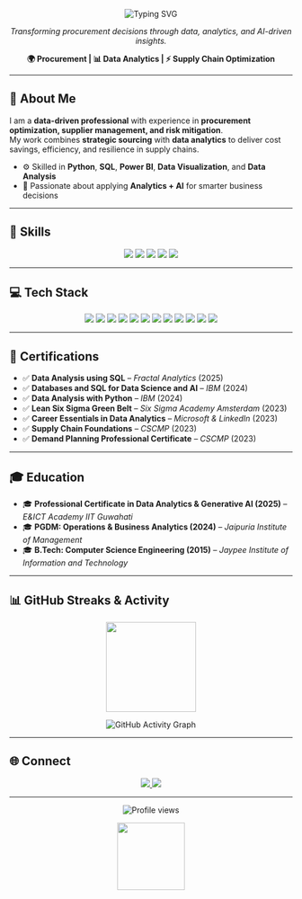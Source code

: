 <!-- 🌟 Animated Header -->
<p align="center">
  <img src="https://readme-typing-svg.demolab.com?font=Fira+Code:wght@700&size=36&pause=1000&color=2CA6F8&center=true&vCenter=true&width=1000&lines=Hi%2C+I'm+Rishabh+Kant+Misra;Procurement+%7C+Data+Analytics+%7C+AI+Enthusiast" alt="Typing SVG" />
</p>

<p align="center">
  <em>Transforming procurement decisions through data, analytics, and AI-driven insights.</em>
</p>

<p align="center">
  <b>🌍 Procurement | 📊 Data Analytics | ⚡ Supply Chain Optimization</b>
</p>

---

## 👋 About Me

I am a **data-driven professional** with experience in **procurement optimization, supplier management, and risk mitigation**.  
My work combines **strategic sourcing** with **data analytics** to deliver cost savings, efficiency, and resilience in supply chains.

- ⚙️ Skilled in **Python**, **SQL**, **Power BI**, **Data Visualization**, and **Data Analysis**  
- 🎯 Passionate about applying **Analytics + AI** for smarter business decisions  

---

## 🚀 Skills

<p align="center">
  <img src="https://img.shields.io/badge/Procurement_Optimization-blue?style=for-the-badge&logo=SAP" />
  <img src="https://img.shields.io/badge/Supplier_Management-green?style=for-the-badge&logo=Handshake" />
  <img src="https://img.shields.io/badge/Data_Analysis-Python-yellow?style=for-the-badge&logo=python" />
  <img src="https://img.shields.io/badge/SQL-Data_Queries-lightgrey?style=for-the-badge&logo=postgresql" />
  <img src="https://img.shields.io/badge/Power_BI-Visualization-orange?style=for-the-badge&logo=Power%20BI" />
</p>

---

## 💻 Tech Stack

<p align="center">
  <!-- Programming & Analytics -->
  <img src="https://img.shields.io/badge/Python-3776AB?style=for-the-badge&logo=python&logoColor=white" />
  <img src="https://img.shields.io/badge/SQL-316192?style=for-the-badge&logo=postgresql&logoColor=white" />
  <img src="https://img.shields.io/badge/Power%20BI-F2C811?style=for-the-badge&logo=powerbi&logoColor=black" />
  <img src="https://img.shields.io/badge/Excel-217346?style=for-the-badge&logo=microsoft-excel&logoColor=white" />
  
  <!-- Data & Visualization -->
  <img src="https://img.shields.io/badge/Pandas-150458?style=for-the-badge&logo=pandas&logoColor=white" />
  <img src="https://img.shields.io/badge/Numpy-013243?style=for-the-badge&logo=numpy&logoColor=white" />
  <img src="https://img.shields.io/badge/Matplotlib-ffffff?style=for-the-badge&logo=plotly&logoColor=black" />
  <img src="https://img.shields.io/badge/Seaborn-4EABE1?style=for-the-badge&logo=plotly&logoColor=white" />

  <!-- Tools & Platforms -->
  <img src="https://img.shields.io/badge/Git-F05032?style=for-the-badge&logo=git&logoColor=white" />
  <img src="https://img.shields.io/badge/GitHub-181717?style=for-the-badge&logo=github&logoColor=white" />
  <img src="https://img.shields.io/badge/Jupyter-F37626?style=for-the-badge&logo=jupyter&logoColor=white" />
  <img src="https://img.shields.io/badge/VS%20Code-007ACC?style=for-the-badge&logo=visualstudiocode&logoColor=white" />
</p>

---

## 📜 Certifications

- ✅ **Data Analysis using SQL** – *Fractal Analytics* (2025)  
- ✅ **Databases and SQL for Data Science and AI** – *IBM* (2024)  
- ✅ **Data Analysis with Python** – *IBM* (2024)  
- ✅ **Lean Six Sigma Green Belt** – *Six Sigma Academy Amsterdam* (2023)  
- ✅ **Career Essentials in Data Analytics** – *Microsoft & LinkedIn* (2023)  
- ✅ **Supply Chain Foundations** – *CSCMP* (2023)  
- ✅ **Demand Planning Professional Certificate** – *CSCMP* (2023)  

---

## 🎓 Education

- 🎓 **Professional Certificate in Data Analytics & Generative AI (2025)** – *E&ICT Academy IIT Guwahati*  
- 🎓 **PGDM: Operations & Business Analytics (2024)** – *Jaipuria Institute of Management*  
- 🎓 **B.Tech: Computer Science Engineering (2015)** – *Jaypee Institute of Information and Technology*  

---

## 📊 GitHub Streaks & Activity

<p align="center">
  <img src="https://github-readme-streak-stats.herokuapp.com/?user=rishabhkant21&theme=radical&hide_border=true" height="160" />
</p>

<p align="center">
  <img src="https://github-readme-activity-graph.vercel.app/graph?username=rishabhkant21&theme=radical&hide_border=true" alt="GitHub Activity Graph" />
</p>

---

## 🌐 Connect

<p align="center">
  <a href="https://www.linkedin.com/in/rishabh-kant-misra-5287b647/">
    <img src="https://img.shields.io/badge/LinkedIn-Rishabh%20Kant%20Misra-blue?style=for-the-badge&logo=linkedin" />
  </a>
  <a href="https://rishabhkant21.github.io/RishabhKantMisra.github.io/">
    <img src="https://img.shields.io/badge/Portfolio-Rishabh%20Kant%20Misra-orange?style=for-the-badge&logo=githubpages" />
  </a>
</p>

---

<!-- Visitor Counter -->
<p align="center">
  <img src="https://visitor-badge.laobi.icu/badge?page_id=rishabhkant21.rishabhkant21" alt="Profile views" />
</p>

<!-- Footer GIF -->
<p align="center">
  <img src="https://media.giphy.com/media/hvRJCLFzcasrR4ia7z/giphy.gif" width="120" />
</p>
